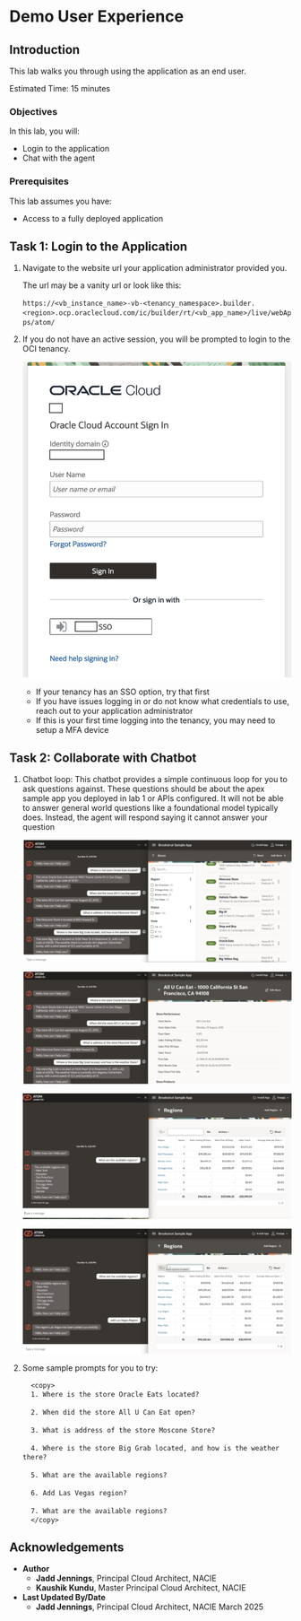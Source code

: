 # Demo User Experience

## Introduction

This lab walks you through using the application as an end user.

Estimated Time: 15 minutes

### Objectives

In this lab, you will:

* Login to the application
* Chat with the agent

### Prerequisites

This lab assumes you have:

* Access to a fully deployed application

## Task 1: Login to the Application

1. Navigate to the website url your application administrator provided you.

    The url may be a vanity url or look like this:

    `https://<vb_instance_name>-vb-<tenancy_namespace>.builder.<region>.ocp.oraclecloud.com/ic/builder/rt/<vb_app_name>/live/webApps/atom/`

2. If you do not have an active session, you will be prompted to login to the OCI tenancy.

    ![login](images/login.png)

    * If your tenancy has an SSO option, try that first
    * If you have issues logging in or do not know what credentials to use, reach out to your application administrator
    * If this is your first time logging into the tenancy, you may need to setup a MFA device

## Task 2: Collaborate with Chatbot

1.  Chatbot loop:
    This chatbot provides a simple continuous loop for you to ask questions against. These questions should be about the apex sample app you deployed in lab 1 or APIs configured.
    It will not be able to answer general world questions like a foundational model typically does. Instead, the agent will respond saying it cannot answer your question

    ![chatbot example1](images/atom_demo_ss1.png)

    ![chatbot example2](images/atom_demo_ss2.png)
    
    ![chatbot example1](images/atom_demo_ss3.png)

    ![chatbot example2](images/atom_demo_ss4.png)

2. Some sample prompts for you to try:

     ```text
       <copy>
       1. Where is the store Oracle Eats located?

       2. When did the store All U Can Eat open?

       3. What is address of the store Moscone Store?

       4. Where is the store Big Grab located, and how is the weather there?

       5. What are the available regions?

       6. Add Las Vegas region?

       7. What are the available regions?
       </copy>
    ```

## Acknowledgements

* **Author**
    * **Jadd Jennings**, Principal Cloud Architect, NACIE
    * **Kaushik Kundu**, Master Principal Cloud Architect, NACIE
* **Last Updated By/Date**
    * **Jadd Jennings**, Principal Cloud Architect, NACIE March 2025
